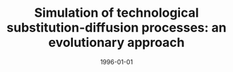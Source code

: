---
# Documentation: https://wowchemy.com/docs/managing-content/

title: 'Simulation of technological substitution-diffusion processes: an evolutionary
  approach'
subtitle: ''
summary: ''
authors:
- Witold Kwaśnicki
- kwasnicka
tags: []
categories: []
date: '1996-01-01'
lastmod: 2022-10-07T04:59:13Z
featured: false
draft: false

# Featured image
# To use, add an image named `featured.jpg/png` to your page's folder.
# Focal points: Smart, Center, TopLeft, Top, TopRight, Left, Right, BottomLeft, Bottom, BottomRight.
image:
  caption: ''
  focal_point: ''
  preview_only: false

# Projects (optional).
#   Associate this post with one or more of your projects.
#   Simply enter your project's folder or file name without extension.
#   E.g. `projects = ["internal-project"]` references `content/project/deep-learning/index.md`.
#   Otherwise, set `projects = []`.
projects: []
publishDate: '2022-10-07T04:59:12.179847Z'
publication_types:
- '1'
abstract: ''
publication: '*Modelling and system simulation. Proceedings of the conference, [Krnov,
  Czech Republic, April 23-25, 1996]. Vol. 2.*'
---